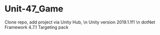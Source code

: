 # Unit-47_Game

Clone repo, add project via Unity Hub, \n
Unity version 2019.1.1f1 \n
dotNet Framework 4.7.1 Targeting pack

